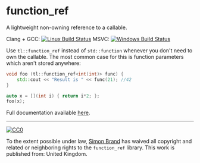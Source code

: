 # function_ref

A lightweight non-owning reference to a callable.

Clang + GCC: [![Linux Build Status](https://travis-ci.org/TartanLlama/function_ref.png?branch=master)](https://travis-ci.org/TartanLlama/function_ref)
MSVC: [![Windows Build Status](https://ci.appveyor.com/api/projects/status/k5x00xa11y3s5wsg?svg=true)](https://ci.appveyor.com/project/TartanLlama/function_ref)

Use `tl::function_ref` instead of `std::function` whenever you don't need to own the callable. The most common case for this is function parameters which aren't stored anywhere:

```cpp
void foo (tl::function_ref<int(int)> func) {
    std::cout << "Result is " << func(21); //42
}

auto x = [](int i) { return i*2; };
foo(x);
```

Full documentation available [here](https://tl.tartanllama.xyz/).

----------

[![CC0](http://i.creativecommons.org/p/zero/1.0/88x31.png)]("http://creativecommons.org/publicdomain/zero/1.0/")

To the extent possible under law, [Simon Brand](https://twitter.com/TartanLlama) has waived all copyright and related or neighboring rights to the `function_ref` library. This work is published from: United Kingdom.
